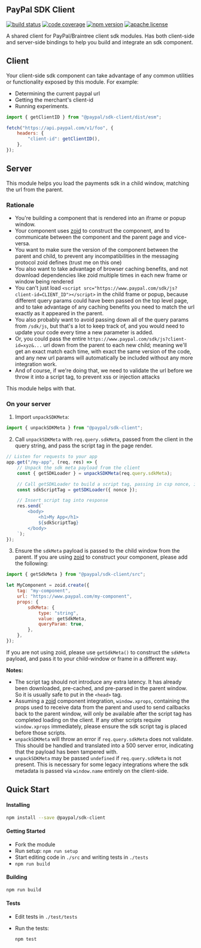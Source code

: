 ## PayPal SDK Client

[![build status][build-badge]][build]
[![code coverage][coverage-badge]][coverage]
[![npm version][version-badge]][package]
[![apache license][license-badge]][license]

[build-badge]: https://img.shields.io/github/workflow/status/paypal/paypal-sdk-client/build?logo=github&style=flat-square
[build]: https://github.com/paypal/paypal-sdk-client/actions?query=workflow%3Abuild
[coverage-badge]: https://img.shields.io/codecov/c/github/paypal/paypal-sdk-client.svg?style=flat-square
[coverage]: https://codecov.io/github/paypal/paypal-sdk-client/
[version-badge]: https://img.shields.io/npm/v/@paypal/sdk-client.svg?style=flat-square
[package]: https://www.npmjs.com/package/@paypal/sdk-client
[license-badge]: https://img.shields.io/npm/l/@paypal/sdk-client.svg?style=flat-square
[license]: https://github.com/paypal/paypal-sdk-client/blob/main/LICENSE

A shared client for PayPal/Braintree client sdk modules. Has both client-side and server-side bindings to help you build and integrate an sdk component.

## Client

Your client-side sdk component can take advantage of any common utilities or functionality exposed by this module. For example:

- Determining the current paypal url
- Getting the merchant's client-id
- Running experiments.

```javascript
import { getClientID } from "@paypal/sdk-client/dist/esm";

fetch("https://api.paypal.com/v1/foo", {
	headers: {
		"client-id": getClientID(),
	},
});
```

## Server

This module helps you load the payments sdk in a child window, matching the url from the parent.

### Rationale

- You're building a component that is rendered into an iframe or popup window.
- Your component uses [zoid](https://github.com/krakenjs/zoid) to construct the component, and to communicate between the component and the parent page and vice-versa.
- You want to make sure the version of the component between the parent and child, to prevent any incompatibilities in the messaging protocol zoid defines (trust me on this one)
- You also want to take advantage of browser caching benefits, and not download dependencies like zoid multiple times in each new frame or window being rendered
- You can't just load `<script src="https://www.paypal.com/sdk/js?client-id=CLIENT_ID"></script>` in the child frame or popup, because different query params could have been passed on the top level page, and to take advantage of any caching benefits you need to match the url exactly as it appeared in the parent.
- You also probably want to avoid passing down all of the query params from `/sdk/js`, but that's a lot to keep track of, and you would need to update your code every time a new parameter is added.
- Or, you could pass the entire `https://www.paypal.com/sdk/js?client-id=xyz&...` url down from the parent to each new child; meaning we'll get an exact match each time, with exact the same version of the code, and any new url params will automatically be included without any more integration work.
- And of course, if we're doing that, we need to validate the url before we throw it into a script tag, to prevent xss or injection attacks

This module helps with that.

### On your server

1. Import `unpackSDKMeta`:

```javascript
import { unpackSDKMeta } from "@paypal/sdk-client";
```

2. Call `unpackSDKMeta` with `req.query.sdkMeta`, passed from the client in the query string, and pass the script tag in the page render.

```javascript
// Listen for requests to your app
app.get("/my-app", (req, res) => {
	// Unpack the sdk meta payload from the client
	const { getSDKLoader } = unpackSDKMeta(req.query.sdkMeta);

	// Call getSDKLoader to build a script tag, passing in csp nonce, if applicable
	const sdkScriptTag = getSDKLoader({ nonce });

	// Insert script tag into response
	res.send(`
        <body>
            <h1>My App</h1>
            ${sdkScriptTag}
        </body>
    `);
});
```

3. Ensure the `sdkMeta` payload is passed to the child window from the parent. If you are using [zoid](https://github.com/krakenjs/zoid) to construct your component, please add the following:

```javascript
import { getSdkMeta } from "@paypal/sdk-client/src";

let MyComponent = zoid.create({
	tag: "my-component",
	url: "https://www.paypal.com/my-component",
	props: {
		sdkMeta: {
			type: "string",
			value: getSdkMeta,
			queryParam: true,
		},
	},
});
```

If you are not using zoid, please use `getSdkMeta()` to construct the `sdkMeta` payload, and pass it to your child-window or frame in a different way.

**Notes:**

- The script tag should not introduce any extra latency. It has already been downloaded, pre-cached, and pre-parsed in the parent window. So it is usually safe to put in the `<head>` tag.
- Assuming a [zoid](https://github.com/krakenjs/zoid) component integration, `window.xprops`, containing the props used to receive data from the parent and used to send callbacks back to the parent window, will only be available after the script tag has completed loading on the client. If any other scripts require `window.xprops` immediately, please ensure the sdk script tag is placed before those scripts.
- `unpackSDKMeta` will throw an error if `req.query.sdkMeta` does not validate. This should be handled and translated into a 500 server error, indicating that the payload has been tampered with.
- `unpackSDKMeta` may be passed `undefined` if `req.query.sdkMeta` is not present. This is necessary for some legacy integrations where the sdk metadata is passed via `window.name` entirely on the client-side.

## Quick Start

#### Installing

```bash
npm install --save @paypal/sdk-client
```

#### Getting Started

- Fork the module
- Run setup: `npm run setup`
- Start editing code in `./src` and writing tests in `./tests`
- `npm run build`

#### Building

```bash
npm run build
```

#### Tests

- Edit tests in `./test/tests`
- Run the tests:

  ```bash
  npm test
  ```
